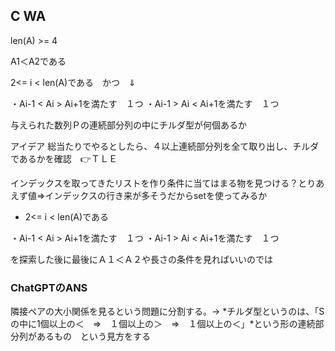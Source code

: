 ## C WA
len(A) >= 4

A1＜A2である

2<= i < len(A)である　かつ　⇓

・Ai-1 < Ai > Ai+1を満たす　１つ
・Ai-1 > Ai < Ai+1を満たす　１つ


与えられた数列Ｐの連続部分列の中にチルダ型が何個あるか


アイデア
総当たりでやるとしたら、４以上連続部分列を全て取り出し、チルダであるかを確認　👉ＴＬＥ

インデックスを取ってきたリストを作り条件に当てはまる物を見つける？とりあえず値⇒インデックスの行き来が多そうだからsetを使ってみるか



- 2<= i < len(A)である

・Ai-1 < Ai > Ai+1を満たす　１つ
・Ai-1 > Ai < Ai+1を満たす　１つ

を探索した後に最後にＡ１＜Ａ２や長さの条件を見ればいいのでは

### ChatGPTのANS
隣接ペアの大小関係を見るという問題に分割する。-> *チルダ型というのは、「Sの中に1個以上の＜　⇒　１個以上の＞　⇒　１個以上の＜」*という形の連続部分列があるもの　という見方をする